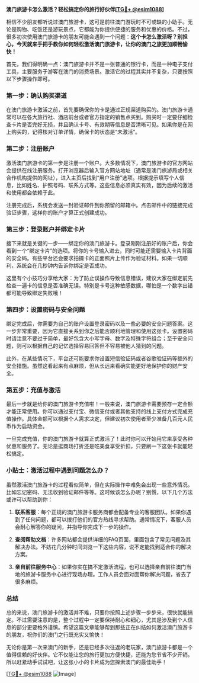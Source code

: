**澳门旅游卡怎么激活？轻松搞定你的旅行好伙伴[[TG💪+ @esim1088](https://t.me/s/esim1088)]**

相信不少朋友都听说过澳门旅游卡，这可是前往澳门游玩时不可或缺的小助手。无论是购物、吃饭还是游玩景点，它都能为你提供便捷的服务和优惠的价格。不过，很多初次使用澳门旅游卡的朋友可能会遇到一个问题：**这个卡怎么激活呀？别担心，今天就来手把手教你如何轻松激活澳门旅游卡，让你的澳门之旅更加顺畅愉快！**

首先，我们得明确一点：澳门旅游卡并不是一张普通的银行卡，而是一种电子支付工具，主要服务于游客在澳门的消费场景。激活它的过程其实并不复杂，只要按照以下步骤操作即可。

### 第一步：确认购买渠道

在澳门旅游卡激活之前，首先要确保你的卡是通过正规渠道购买的。澳门旅游卡通常可以在各大旅行社、酒店前台或者官方指定的销售点买到。购买时一定要仔细检查卡片是否完好无损，并且确认卡号、有效期等信息是否清晰可见。如果你是在网上购买的，记得核对订单详情，确保卡的状态是“未激活”。

### 第二步：注册账户

激活澳门旅游卡的第一步是注册一个账户。大多数情况下，澳门旅游卡的官方网站会提供在线注册服务。打开浏览器后输入官方网站地址（通常是澳门旅游局或相关合作机构提供的网址），进入主页后找到“用户注册”选项。根据提示填写个人信息，比如姓名、护照号码、联系方式等。这些信息必须真实有效，因为后续的激活和使用都会依赖于此。

注册完成后，系统会发送一封验证邮件到你预留的邮箱中。点击邮件中的链接完成验证步骤，这样你的账户才算正式创建成功。

### 第三步：登录账户并绑定卡片

接下来就是关键的一步——绑定你的澳门旅游卡。登录刚刚注册好的账户后，你会看到一个“绑定卡片”的选项。将你的卡号输入进去，同时可能还需要输入卡片背面的安全码。有些平台还会要求拍摄卡的正面照片上传作为验证材料。如果一切顺利，系统会在几秒钟内告诉你绑定是否成功。

这里有个小技巧分享给大家：为了防止误操作导致信息错误，建议大家在绑定前先检查一遍卡的信息是否准确无误。特别是卡号这种敏感数据，哪怕是一个数字出错都可能导致绑定失败哦！

### 第四步：设置密码与安全问题

绑定完成后，你需要为自己的账户设置登录密码以及一些必要的安全问题答案。这一步非常重要，因为它直接关系到你之后能否顺利地管理和使用这张卡。设置密码时请注意不要过于简单，最好包含大小写字母、数字及特殊字符组合；至于安全问题，则可以根据自己的记忆选择容易回答但不容易被他人猜到的问题。

此外，在某些情况下，平台还可能要求你设置短信验证码或者谷歌验证码等额外的安全措施。虽然这看起来有点麻烦，但从长远来看确实能更好地保护你的财产安全。

### 第五步：充值与激活

最后一步就是给你的澳门旅游卡充值啦！一般来说，澳门旅游卡需要预存一定金额才能正常使用。你可以通过支付宝、微信支付或者其他支持的线上支付方式完成充值操作。具体金额可以根据个人需求决定，但建议初次使用者至少准备几百元人民币作为启动资金。

一旦完成充值，你的澳门旅游卡就算正式激活了！此时你可以开始用它来享受各种优惠和服务了。无论是逛商场打折还是吃美食享受折扣，只要刷一下这张卡就能轻松搞定。

### 小贴士：激活过程中遇到问题怎么办？

虽然激活澳门旅游卡的过程看似简单，但在实际操作中难免会出现一些意外情况。比如忘记密码、无法收到验证邮件等等。这时候该怎么办呢？别慌，以下几个方法或许可以帮助到你：

1. **联系客服**：每个正规的澳门旅游卡服务商都会配备专业的客服团队。如果你遇到了任何问题，都可以拨打他们的官方热线寻求帮助。通常情况下，客服人员会耐心解答你的疑问，并指导你完成下一步的操作。
   
2. **查阅帮助文档**：许多网站都会提供详细的FAQ页面，里面包含了常见问题及其解决办法。不妨花几分钟时间浏览一下这些内容，说不定能找到适合你的解决方案。

3. **亲自前往服务中心**：如果你实在搞不定激活流程，也可以选择亲自前往澳门当地的旅游卡服务中心进行现场办理。工作人员会面对面帮你解决问题，省去了很多麻烦。

### 总结

总的来说，澳门旅游卡的激活并不难，只要你按照上述步骤一步步来，很快就能搞定。不过需要注意的是，整个过程中一定要保持耐心和细心，尤其是涉及到个人信息的部分更要格外谨慎。希望这篇文章能够帮到那些正在纠结如何激活澳门旅游卡的朋友，祝你们的澳门之行既充实又愉快！

无论你是第一次来澳门的新手，还是已经多次往返的老玩家，澳门旅游卡都是一个值得信赖的好伙伴。它不仅能让您的旅行更加方便快捷，还能为您节省不少开销。所以赶紧动手试试吧，让这张小小的卡片成为您探索澳门的最佳助手！

[[TG💪+ @esim1088](https://t.me/s/esim1088) ![Image](https://i.postimg.cc/4NQfJmqS/Snipaste-2025-05-13-00-14-12.png)]